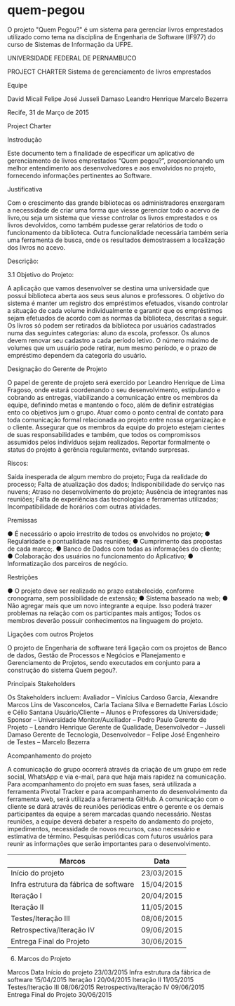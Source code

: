 # quem-pegou
O projeto "Quem Pegou?" é um sistema para gerenciar livros emprestados utilizado como tema na disciplina de Engenharia de Software (IF977) do curso de Sistemas de Informação da UFPE.



UNIVERSIDADE FEDERAL DE PERNAMBUCO
 
 
 
 
  




 
 
PROJECT CHARTER
Sistema de gerenciamento de livros emprestados
 

Equipe

David Micail
Felipe José
Jusseli Damaso
Leandro Henrique
Marcelo Bezerra
 
 
 
 
 










 
Recife, 31 de Março de 2015

Project Charter

 
Instrodução

Este documento tem a finalidade de especificar um aplicativo de gerenciamento de livros emprestados “Quem pegou?”, proporcionando um melhor entendimento aos desenvolvedores e aos envolvidos no projeto, fornecendo informações pertinentes ao Software.

Justificativa

Com o crescimento das grande bibliotecas os administradores enxergaram a necessidade de criar uma forma que viesse gerenciar todo o acervo de livro,ou seja um sistema que viesse controlar os livros emprestados e os livros devolvidos, como também pudesse gerar relatórios de todo o funcionamento da biblioteca. Outra funcionalidade necessária também seria uma ferramenta de busca, onde os resultados demostrassem a localização dos livros no acevo.
 
                   
Descrição:

3.1 Objetivo do Projeto:
           
A aplicação que vamos desenvolver se destina uma universidade que possui biblioteca aberta aos seus seus alunos e professores. O objetivo do sistema é manter um registro dos empréstimos efetuados, visando controlar a situação de cada volume individualmente e garantir que os empréstimos sejam efetuados de acordo com as normas da biblioteca, descritas a seguir. Os livros só podem ser retirados da biblioteca por usuários cadastrados numa das seguintes categorias: aluno da escola, professor. Os alunos devem renovar seu cadastro a cada período letivo. O número máximo de volumes que um usuário pode retirar, num mesmo período, e o prazo de empréstimo dependem da categoria do usuário. 







Designação do Gerente de Projeto

O papel de gerente de projeto será exercido por Leandro Henrique de Lima Fragoso, onde estará coordenando o seu desenvolvimento, estipulando e cobrando as entregas, viabilizando a comunicação entre os membros da equipe, definindo metas e mantendo o foco, além de definir estratégias ento co objetivos jum o grupo. Atuar como o ponto central de contato para toda comunicação formal relacionada ao projeto entre nossa organização e o cliente.  Assegurar que os membros da equipe do projeto estejam cientes de suas responsabilidades e também, que todos os compromissos assumidos pelos indivíduos sejam realizados. Reportar formalmente o status do projeto à gerência regularmente, evitando surpresas.  

Riscos:

Saída inesperada de algum membro do projeto;
Fuga da realidade do processo;
Falta de atualização dos dados;
Indisponibilidade do serviço nas nuvens;
 Atraso no desenvolvimento do projeto;
Ausência de integrantes nas reuniões;
Falta de experiências das tecnologias e ferramentas utilizadas;
Incompatibilidade de horários com outras atividades.

Premissas

●      É necessário o apoio irrestrito de todos os envolvidos no projeto;
●       Regularidade e pontualidade nas reuniões;
●       Cumprimento das propostas de cada marco;.
●       Banco de Dados com todas as informações do cliente;
●       Colaboração dos usuários no funcionamento do Aplicativo;
●       Informatização dos parceiros de negócio.

 






Restrições       
 	
●    O projeto deve ser realizado no prazo estabelecido, conforme cronograma, sem possibilidade de extensão;
●      Sistema baseado na web;
●   Não agregar mais que um novo integrante a equipe. Isso poderá trazer problemas na relação com os participantes mais antigos;
Todos os membros deverão possuir conhecimentos na linguagem do projeto.

Ligações com outros Projetos
 
O projeto de Engenharia de software terá ligação com os projetos de Banco de dados, Gestão de Processos e Negócios e Planejamento e Gerenciamento de Projetos, sendo executados em conjunto para a construção do sistema  Quem pegou?.


Principais Stakeholders

Os Stakeholders incluem:
Avaliador – Vinícius Cardoso Garcia, Alexandre Marcos Lins de Vasconcelos, Carla Taciana Silva e Bernadette Farias Lóscio e Célio Santana
Usuário/Cliente – Alunos e Professores da Universidade;
Sponsor – Universidade
Monitor/Auxiliador – Pedro Paulo
Gerente de Projeto – Leandro Henrique
Gerente de Qualidade, Desenvolvedor – Jusseli Damaso
Gerente de Tecnologia, Desenvolvedor – Felipe José
Engenheiro de Testes – Marcelo Bezerra 

Acompanhamento do projeto

A comunicação do grupo ocorrerá através da criação de um grupo em rede social, WhatsApp e via e-mail, para que haja mais rapidez na comunicação.
Para acompanhamento do projeto em suas fases, será utilizada a ferramenta Pivotal Tracker e para acompanhamento do desenvolvimento da ferramenta web, será utilizada a ferramenta GitHub.
A comunicação com o cliente se dará através de reuniões periódicas entre o gerente e os demais participantes da equipe a serem marcadas quando necessário. Nestas reuniões, a equipe deverá debater a respeito do andamento do projeto, impedimentos, necessidade de novos recursos, caso necessário e estimativa de término. Pesquisas periódicas com futuros usuários para reunir as informações que serão importantes para o desenvolvimento.        


Marcos  | Data
------------ | -------------
Início do projeto | 23/03/2015
Infra estrutura da fábrica de software| 15/04/2015
Iteração I| 20/04/2015
Iteração II| 11/05/2015
Testes/Iteração III | 08/06/2015
Retrospectiva/Iteração IV | 09/06/2015
Entrega Final do Projeto | 30/06/2015

6. Marcos do Projeto
 
Marcos
Data
Início do projeto
23/03/2015
Infra estrutura da fábrica de software
15/04/2015
Iteração I
20/04/2015
Iteração II
11/05/2015
Testes/Iteração III
08/06/2015
Retrospectiva/Iteração IV
  09/06/2015
Entrega Final do Projeto
30/06/2015
 
